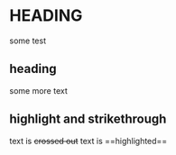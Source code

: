 # HEADING
some test

## heading
some more text

## highlight and strikethrough
text is  ~~crossed out~~
text is ==highlighted==
